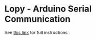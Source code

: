 # Lopy - Arduino Serial Communication

See [this link](https://www.hackster.io/rob-braggaar/lopy-arduino-serial-communication-07ac8c) for full instructions.
